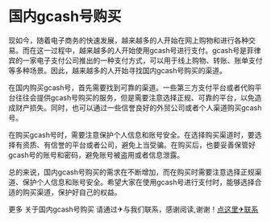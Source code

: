 # 国内gcash号购买

现如今，随着电子商务的快速发展，越来越多的人开始在网上购物和进行各种交易。而在这一过程中，越来越多的人开始使用gcash号进行支付。gcash号是菲律宾的一家电子支付公司推出的一种支付方式，可以用于线上购物、转账、账单支付等多种场景。因此，越来越多的人开始寻找国内gcash号购买的渠道。

在国内购买gcash号，首先需要找到可靠的渠道。一些第三方支付平台或者代购平台往往会提供gcash号购买的服务，但是需要注意选择正规、可靠的平台，以免造成财产损失。同时，也可以通过一些信誉良好的外贸公司或者个人渠道购买gcash号。

在购买gcash号时，需要注意保护个人信息和账号安全。在选择购买渠道时，要选择有资质、有信誉的平台或者公司，避免上当受骗。在购买后，也要妥善保管好gcash号的账号和密码，避免账号被盗用或者信息泄露。

总的来说，国内gcash号购买的需求在不断增加，而在购买时需要注意选择正规渠道、保护个人信息和账号安全。希望大家在使用gcash号进行支付时，能够选择合适的购买渠道，保护好自己的权益。

更多 关于国内gcash号购买 请通过✈与我们联系，感谢阅读,谢谢！[点这里✈联系](https://www.k02.cc)